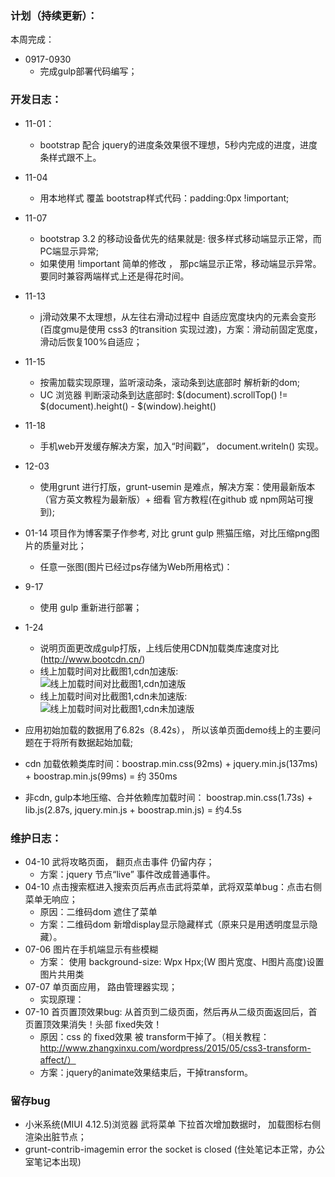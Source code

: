 ### 计划（持续更新）：

本周完成：
* 0917-0930
  * 完成gulp部署代码编写；

### 开发日志：
* 11-01：
  * bootstrap 配合 jquery的进度条效果很不理想，5秒内完成的进度，进度条样式跟不上。
* 11-04
  * 用本地样式 覆盖 bootstrap样式代码：padding:0px !important;
* 11-07
  * bootstrap 3.2 的移动设备优先的结果就是: 很多样式移动端显示正常，而PC端显示异常; 
  * 如果使用 !important 简单的修改 ， 那pc端显示正常，移动端显示异常。要同时兼容两端样式上还是得花时间。
* 11-13
  * j滑动效果不太理想，从左往右滑动过程中 自适应宽度块内的元素会变形(百度gmu是使用 css3 的transition 实现过渡)，方案：滑动前固定宽度，滑动后恢复100%自适应；
* 11-15
  * 按需加载实现原理，监听滚动条，滚动条到达底部时 解析新的dom;
  * UC 浏览器 判断滚动条到达底部时:  $(document).scrollTop() != $(document).height() - $(window).height()
* 11-18
  * 手机web开发缓存解决方案，加入“时间戳”， document.writeln() 实现。
* 12-03
  * 使用grunt 进行打版，grunt-usemin 是难点，解决方案：使用最新版本（官方英文教程为最新版）+ 细看 官方教程(在github 或 npm网站可搜到);
* 01-14  项目作为博客栗子作参考, 对比 grunt gulp 熊猫压缩，对比压缩png图片的质量对比；
  * 任意一张图(图片已经过ps存储为Web所用格式)： 

* 9-17
  * 使用 gulp 重新进行部署；
* 1-24
  * 说明页面更改成gulp打版，上线后使用CDN加载类库速度对比(http://www.bootcdn.cn/)
  * 线上加载时间对比截图1,cdn加速版:
  ![线上加载时间对比截图1,cdn加速版](https://github.com/wteam-xq/threeKingdoms/blob/master/images/tkd_v2_load.png)
  * 线上加载时间对比截图1,cdn未加速版:
  ![线上加载时间对比截图1,cdn未加速版](https://github.com/wteam-xq/threeKingdoms/blob/master/images/tkd_v2_load2.png)
* 应用初始加载的数据用了6.82s（8.42s）， 所以该单页面demo线上的主要问题在于将所有数据起始加载;
* cdn 加载依赖类库时间：boostrap.min.css(92ms) + jquery.min.js(137ms) + boostrap.min.js(99ms) = 约 350ms
* 非cdn, gulp本地压缩、合并依赖库加载时间： boostrap.min.css(1.73s) + lib.js(2.87s, jquery.min.js + boostrap.min.js) = 约4.5s

### 维护日志：
* 04-10 武将攻略页面， 翻页点击事件 仍留内存；
  * 方案：jquery 节点“live” 事件改成普通事件。
* 04-10 点击搜索框进入搜索页后再点击武将菜单，武将双菜单bug：点击右侧菜单无响应；
  * 原因：二维码dom 遮住了菜单
  * 方案：二维码dom 新增display显示隐藏样式（原来只是用透明度显示隐藏）。
* 07-06 图片在手机端显示有些模糊
  * 方案： 使用 background-size: Wpx Hpx;(W 图片宽度、H图片高度)设置图片共用类
* 07-07 单页面应用， 路由管理器实现；
  * 实现原理：
* 07-10 首页置顶效果bug: 从首页到二级页面，然后再从二级页面返回后，首页置顶效果消失！头部 fixed失效！
  * 原因：css 的 fixed效果 被 transform干掉了。（相关教程：http://www.zhangxinxu.com/wordpress/2015/05/css3-transform-affect/）
  * 方案：jquery的animate效果结束后，干掉transform。

### 留存bug
* 小米系统(MIUI 4.12.5)浏览器 武将菜单 下拉首次增加数据时， 加载图标右侧渲染出脏节点； 
* grunt-contrib-imagemin   error the socket is closed (住处笔记本正常，办公室笔记本出现)
